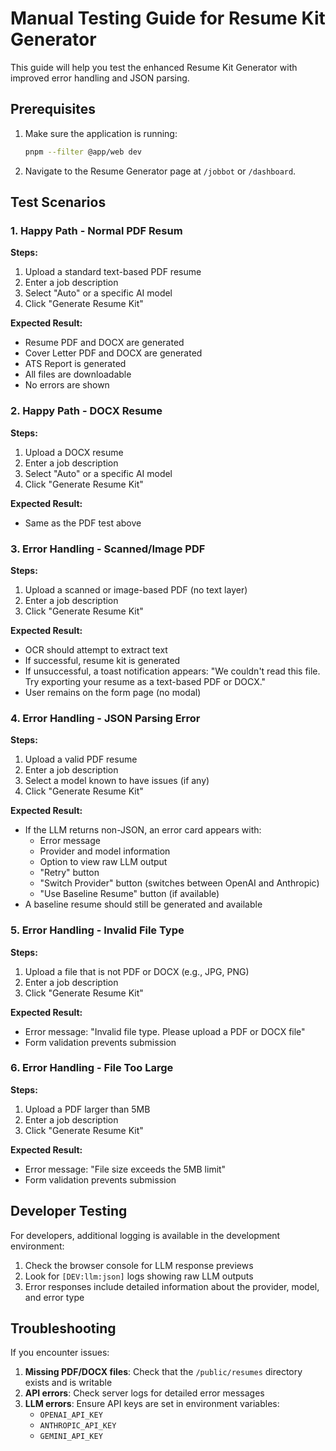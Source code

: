 # Manual Testing Guide for Resume Kit Generator

This guide will help you test the enhanced Resume Kit Generator with improved error handling and JSON parsing.

## Prerequisites

1. Make sure the application is running:
   ```bash
   pnpm --filter @app/web dev
   ```

2. Navigate to the Resume Generator page at `/jobbot` or `/dashboard`.

## Test Scenarios

### 1. Happy Path - Normal PDF Resum

**Steps:**
1. Upload a standard text-based PDF resume
2. Enter a job description
3. Select "Auto" or a specific AI model
4. Click "Generate Resume Kit"

**Expected Result:**
- Resume PDF and DOCX are generated
- Cover Letter PDF and DOCX are generated
- ATS Report is generated
- All files are downloadable
- No errors are shown

### 2. Happy Path - DOCX Resume

**Steps:**
1. Upload a DOCX resume
2. Enter a job description
3. Select "Auto" or a specific AI model
4. Click "Generate Resume Kit"

**Expected Result:**
- Same as the PDF test above

### 3. Error Handling - Scanned/Image PDF

**Steps:**
1. Upload a scanned or image-based PDF (no text layer)
2. Enter a job description
3. Click "Generate Resume Kit"

**Expected Result:**
- OCR should attempt to extract text
- If successful, resume kit is generated
- If unsuccessful, a toast notification appears: "We couldn't read this file. Try exporting your resume as a text-based PDF or DOCX."
- User remains on the form page (no modal)

### 4. Error Handling - JSON Parsing Error

**Steps:**
1. Upload a valid PDF resume
2. Enter a job description
3. Select a model known to have issues (if any)
4. Click "Generate Resume Kit"

**Expected Result:**
- If the LLM returns non-JSON, an error card appears with:
  - Error message
  - Provider and model information
  - Option to view raw LLM output
  - "Retry" button
  - "Switch Provider" button (switches between OpenAI and Anthropic)
  - "Use Baseline Resume" button (if available)
- A baseline resume should still be generated and available

### 5. Error Handling - Invalid File Type

**Steps:**
1. Upload a file that is not PDF or DOCX (e.g., JPG, PNG)
2. Enter a job description
3. Click "Generate Resume Kit"

**Expected Result:**
- Error message: "Invalid file type. Please upload a PDF or DOCX file"
- Form validation prevents submission

### 6. Error Handling - File Too Large

**Steps:**
1. Upload a PDF larger than 5MB
2. Enter a job description
3. Click "Generate Resume Kit"

**Expected Result:**
- Error message: "File size exceeds the 5MB limit"
- Form validation prevents submission

## Developer Testing

For developers, additional logging is available in the development environment:

1. Check the browser console for LLM response previews
2. Look for `[DEV:llm:json]` logs showing raw LLM outputs
3. Error responses include detailed information about the provider, model, and error type

## Troubleshooting

If you encounter issues:

1. **Missing PDF/DOCX files**: Check that the `/public/resumes` directory exists and is writable
2. **API errors**: Check server logs for detailed error messages
3. **LLM errors**: Ensure API keys are set in environment variables:
   - `OPENAI_API_KEY`
   - `ANTHROPIC_API_KEY`
   - `GEMINI_API_KEY`
